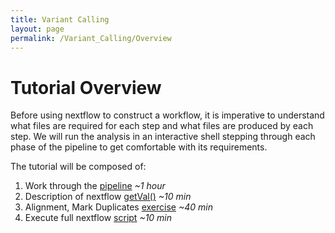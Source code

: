 ```yaml
---
title: Variant Calling
layout: page
permalink: /Variant_Calling/Overview
---
```


# Tutorial Overview
Before using nextflow to construct a workflow, it is imperative to understand what files are required for each step and what files are produced by each step. We will run the analysis in an interactive shell stepping through each phase of the pipeline to get comfortable with its requirements.

The tutorial will be composed of:

1. Work through the [pipeline](http://barrydigby.github.io/Varient_Calling/pipeline) *~1 hour*
2. Description of nextflow [getVal()](http://barrydigby.github.io/Variant_Calling/Nextflow) *~10 min*
3. Alignment, Mark Duplicates [exercise](http://barrydigby.github.io/Variant_Calling/Nextflow) *~40 min*
4. Execute full nextflow [script](https://github.com/BarryDigby/barrydigby.github.io/tree/master/Variant_Calling) *~10 min*
